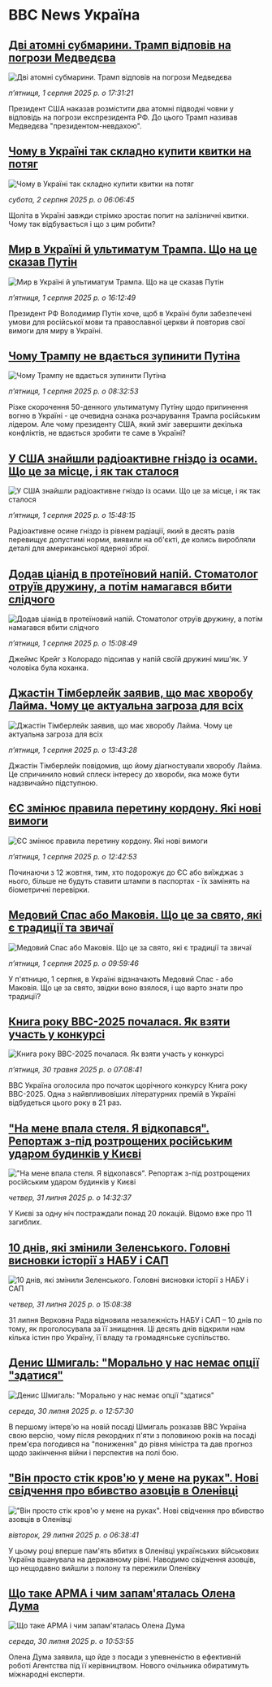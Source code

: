 # BBC News Україна## [Дві атомні субмарини. Трамп відповів на погрози Медведєва](https://www.bbc.com/ukrainian/articles/c78m52knrz3o?at_medium=RSS&at_campaign=rss?at_campaign=githubrss)![Дві атомні субмарини. Трамп відповів на погрози Медведєва](https://ichef.bbci.co.uk/ace/ws/240/cpsprodpb/9923/live/f37ced30-6efc-11f0-8415-3f856a662103.jpg)_пʼятниця, 1 серпня 2025 р. о 17:31:21_Президент США наказав розмістити два атомні підводні човни у відповідь на погрози експрезидента РФ. До цього Трамп називав Медведєва "президентом-невдахою".## [Чому в Україні так складно купити квитки на потяг](https://www.bbc.com/ukrainian/articles/c99mxd01v02o?at_medium=RSS&at_campaign=rss?at_campaign=githubrss)![Чому в Україні так складно купити квитки на потяг](https://ichef.bbci.co.uk/ace/ws/240/cpsprodpb/f9bb/live/b3db67d0-6ed7-11f0-acb4-c965e62f8963.jpg)_субота, 2 серпня 2025 р. о 06:06:45_Щоліта в Україні завжди стрімко зростає попит на залізничні квитки. Чому так відбувається і що з цим робити?## [Мир в Україні й ультиматум Трампа. Що на це сказав Путін](https://www.bbc.com/ukrainian/articles/c8jp9z2k1v8o?at_medium=RSS&at_campaign=rss?at_campaign=githubrss)![Мир в Україні й ультиматум Трампа. Що на це сказав Путін](https://ichef.bbci.co.uk/ace/ws/240/cpsprodpb/ec41/live/8679f1f0-6eda-11f0-acb4-c965e62f8963.jpg)_пʼятниця, 1 серпня 2025 р. о 16:12:49_Президент РФ Володимир Путін хоче, щоб в Україні були забезпечені  умови для російської мови та православної церкви й повторив свої вимоги для миру в Україні.## [Чому Трампу не вдається зупинити Путіна ](https://www.bbc.com/ukrainian/articles/c0l6gejr96zo?at_medium=RSS&at_campaign=rss?at_campaign=githubrss)![Чому Трампу не вдається зупинити Путіна ](https://ichef.bbci.co.uk/ace/ws/240/cpsprodpb/2d71/live/2d38d3c0-6eaa-11f0-a8f2-eba5f5937655.jpg)_пʼятниця, 1 серпня 2025 р. о 08:32:53_Різке скорочення 50-денного ультиматуму Путіну щодо припинення вогню в Україні - це очевидна ознака розчарування Трампа російським лідером. Але чому президенту США, який зміг завершити декілька конфліктів, не вдається зробити те саме в Україні?## [У США знайшли радіоактивне гніздо із осами. Що це за місце, і як так сталося](https://www.bbc.com/ukrainian/articles/ce930ednmn1o?at_medium=RSS&at_campaign=rss?at_campaign=githubrss)![У США знайшли радіоактивне гніздо із осами. Що це за місце, і як так сталося](https://ichef.bbci.co.uk/ace/ws/240/cpsprodpb/2211/live/6aaaebe0-6e54-11f0-816c-715ec55fed5d.jpg)_пʼятниця, 1 серпня 2025 р. о 15:48:15_Радіоактивне осине гніздо із рівнем радіації, який в десять разів перевищує допустимі норми, виявили на об'єкті, де колись виробляли деталі для американської ядерної зброї.## [Додав ціанід в протеїновий напій. Стоматолог отруїв дружину, а потім намагався вбити слідчого](https://www.bbc.com/ukrainian/articles/c4gq2v25ql3o?at_medium=RSS&at_campaign=rss?at_campaign=githubrss)![Додав ціанід в протеїновий напій. Стоматолог отруїв дружину, а потім намагався вбити слідчого](https://ichef.bbci.co.uk/ace/ws/240/cpsprodpb/027b/live/39b8df60-6e0e-11f0-af20-030418be2ca5.jpg)_пʼятниця, 1 серпня 2025 р. о 15:08:49_Джеймс Крейг з Колорадо підсипав у напій своїй дружині миш'як. У чоловіка була коханка.## [Джастін Тімберлейк заявив, що має хворобу Лайма. Чому це актуальна загроза для всіх](https://www.bbc.com/ukrainian/articles/c890x2ng18ko?at_medium=RSS&at_campaign=rss?at_campaign=githubrss)![Джастін Тімберлейк заявив, що має хворобу Лайма. Чому це актуальна загроза для всіх](https://ichef.bbci.co.uk/ace/ws/240/cpsprodpb/0951/live/acf9b320-6eca-11f0-b172-55e938a4abab.png)_пʼятниця, 1 серпня 2025 р. о 13:43:28_Джастін Тімберлейк повідомив, що йому діагностували хворобу Лайма. Це спричинило новий сплеск інтересу до хвороби, яка може бути надзвичайно підступною.## [ЄС змінює правила перетину кордону. Які нові вимоги](https://www.bbc.com/ukrainian/articles/c9d0p8evzevo?at_medium=RSS&at_campaign=rss?at_campaign=githubrss)![ЄС змінює правила перетину кордону. Які нові вимоги](https://ichef.bbci.co.uk/ace/ws/240/cpsprodpb/574e/live/eaf5eff0-6ece-11f0-b172-55e938a4abab.jpg)_пʼятниця, 1 серпня 2025 р. о 12:42:53_Починаючи з 12 жовтня, тим, хто подорожує до ЄС або виїжджає з нього, більше не будуть ставити штампи в паспортах - їх замінять на біометричні перевірки.## [Медовий Спас або Маковія. Що це за свято, які є традиції та звичаї](https://www.bbc.com/ukrainian/articles/cwye4d54gk3o?at_medium=RSS&at_campaign=rss?at_campaign=githubrss)![Медовий Спас або Маковія. Що це за свято, які є традиції та звичаї](https://ichef.bbci.co.uk/ace/ws/240/cpsprodpb/8387/live/fcf94dc0-6eb8-11f0-b72a-377c6a30f3b7.jpg)_пʼятниця, 1 серпня 2025 р. о 09:59:46_У п'ятницю, 1 серпня, в Україні відзначають Медовий Спас - або Маковія. Що це за свято, звідки воно взялося, і що варто знати про традиції?## [Книга року BBC-2025 почалася. Як взяти участь у конкурсі ](https://www.bbc.com/ukrainian/articles/clygdp91lk7o?at_medium=RSS&at_campaign=rss?at_campaign=githubrss)![Книга року BBC-2025 почалася. Як взяти участь у конкурсі ](https://ichef.bbci.co.uk/ace/ws/240/cpsprodpb/01eb/live/6dc71a60-3b9b-11f0-b0d7-71720076f013.jpg)_пʼятниця, 30 травня 2025 р. о 07:08:41_BBC Україна оголосила про початок щорічного конкурсу Книга року BBC-2025. Одна з найвпливовіших літературних премій в Україні відбудеться цього року в 21 раз.## ["На мене впала стеля. Я відкопався". Репортаж з-під розтрощених російським ударом будинків у Києві](https://www.bbc.com/ukrainian/articles/c15l9qdk472o?at_medium=RSS&at_campaign=rss?at_campaign=githubrss)!["На мене впала стеля. Я відкопався". Репортаж з-під розтрощених російським ударом будинків у Києві](https://ichef.bbci.co.uk/ace/ws/240/cpsprodpb/a5d0/live/2f5ae0f0-6e1c-11f0-8dbd-f3d32ebd3327.jpg)_четвер, 31 липня 2025 р. о 14:32:37_У Києві за одну ніч постраждали понад 20 локацій. Відомо вже про 11 загиблих.## [10 днів, які змінили Зеленського. Головні висновки історії з НАБУ і САП](https://www.bbc.com/ukrainian/articles/cwy0pn98k55o?at_medium=RSS&at_campaign=rss?at_campaign=githubrss)![10 днів, які змінили Зеленського. Головні висновки історії з НАБУ і САП](https://ichef.bbci.co.uk/ace/ws/240/cpsprodpb/7167/live/f04a4ac0-6e13-11f0-aa33-1bf5e0b3ec8e.jpg)_четвер, 31 липня 2025 р. о 15:08:38_31 липня Верховна Рада відновила незалежність НАБУ і САП – 10 днів по тому, як проголосувала за її знищення. Ці десять днів відкрили нам кілька істин про Україну, її владу та громадянське суспільство.## [Денис Шмигаль: "Морально у нас немає опції "здатися"](https://www.bbc.com/ukrainian/articles/cyvn7668v1do?at_medium=RSS&at_campaign=rss?at_campaign=githubrss)![Денис Шмигаль: "Морально у нас немає опції "здатися"](https://ichef.bbci.co.uk/ace/ws/240/cpsprodpb/14cd/live/6ea2f300-6d41-11f0-9462-bb509dc78127.jpg)_середа, 30 липня 2025 р. о 12:57:30_В першому інтерв'ю на новій посаді Шмигаль розказав ВВС Україна свою версію, чому після рекордних п'яти з половиною років на посаді прем'єра погодився на "пониження" до рівня міністра та дав прогноз щодо закінчення війни і перспектив на полі бою.## ["Він просто стік кров'ю у мене на руках". Нові свідчення про вбивство азовців в Оленівці](https://www.bbc.com/ukrainian/articles/c2djpze0jp7o?at_medium=RSS&at_campaign=rss?at_campaign=githubrss)!["Він просто стік кров'ю у мене на руках". Нові свідчення про вбивство азовців в Оленівці](https://ichef.bbci.co.uk/ace/ws/240/cpsprodpb/e425/live/085aac80-6bb8-11f0-82e5-136004252dd4.jpg)_вівторок, 29 липня 2025 р. о 06:38:41_У цьому році вперше пам'ять вбитих в Оленівці українських військових Україна вшанувала на державному рівні. Наводимо свідчення азовців, що нещодавно вийшли з полону та пережили Оленівку## [Що таке АРМА і чим запам'яталась Олена Дума](https://www.bbc.com/ukrainian/articles/cd9jnzll57no?at_medium=RSS&at_campaign=rss?at_campaign=githubrss)![Що таке АРМА і чим запам'яталась Олена Дума](https://ichef.bbci.co.uk/ace/ws/240/cpsprodpb/e924/live/51c48a40-6d33-11f0-97c9-ddd687f1cffb.jpg)_середа, 30 липня 2025 р. о 10:53:55_Олена Дума заявила, що йде з посади з упевненістю в ефективній роботі Агентства під її керівництвом. Нового очільника обиратимуть міжнародні експерти.
